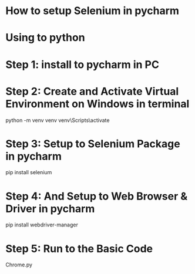 # How to setup Selenium in pycharm 
# Using to python
# Step 1: install to pycharm in PC
# Step 2: Create and Activate Virtual Environment on Windows in terminal
python -m venv venv
venv\Scripts\activate
# Step 3: Setup to Selenium Package in pycharm
pip install selenium
# Step 4: And Setup to Web Browser & Driver in pycharm
pip install webdriver-manager
# Step 5: Run to the Basic Code
Chrome.py
